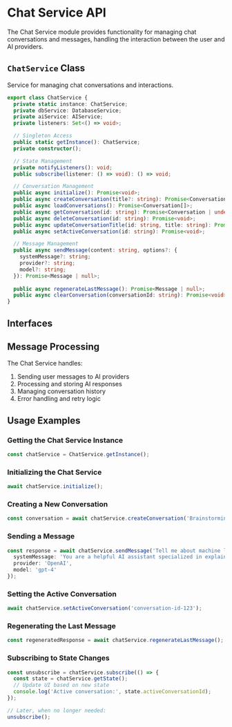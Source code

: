# Chat Service API

The Chat Service module provides functionality for managing chat conversations and messages, handling the interaction between the user and AI providers.

## `ChatService` Class

Service for managing chat conversations and interactions.

```typescript
export class ChatService {
  private static instance: ChatService;
  private dbService: DatabaseService;
  private aiService: AIService;
  private listeners: Set<() => void>;

  // Singleton Access
  public static getInstance(): ChatService;
  private constructor();

  // State Management
  private notifyListeners(): void;
  public subscribe(listener: () => void): () => void;

  // Conversation Management
  public async initialize(): Promise<void>;
  public async createConversation(title?: string): Promise<Conversation>;
  public async loadConversations(): Promise<Conversation[]>;
  public async getConversation(id: string): Promise<Conversation | undefined>;
  public async deleteConversation(id: string): Promise<void>;
  public async updateConversationTitle(id: string, title: string): Promise<void>;
  public async setActiveConversation(id: string): Promise<void>;

  // Message Management
  public async sendMessage(content: string, options?: {
    systemMessage?: string;
    provider?: string;
    model?: string;
  }): Promise<Message | null>;
  
  public async regenerateLastMessage(): Promise<Message | null>;
  public async clearConversation(conversationId: string): Promise<void>;
}
```

## Interfaces

## Message Processing

The Chat Service handles:

1. Sending user messages to AI providers
2. Processing and storing AI responses
3. Managing conversation history
4. Error handling and retry logic

## Usage Examples

### Getting the Chat Service Instance

```typescript
const chatService = ChatService.getInstance();
```

### Initializing the Chat Service

```typescript
await chatService.initialize();
```

### Creating a New Conversation

```typescript
const conversation = await chatService.createConversation('Brainstorming Session');
```

### Sending a Message

```typescript
const response = await chatService.sendMessage('Tell me about machine learning', {
  systemMessage: 'You are a helpful AI assistant specialized in explaining technical concepts.',
  provider: 'OpenAI',
  model: 'gpt-4'
});
```

### Setting the Active Conversation

```typescript
await chatService.setActiveConversation('conversation-id-123');
```

### Regenerating the Last Message

```typescript
const regeneratedResponse = await chatService.regenerateLastMessage();
```

### Subscribing to State Changes

```typescript
const unsubscribe = chatService.subscribe(() => {
  const state = chatService.getState();
  // Update UI based on new state
  console.log('Active conversation:', state.activeConversationId);
});

// Later, when no longer needed:
unsubscribe();
``` 